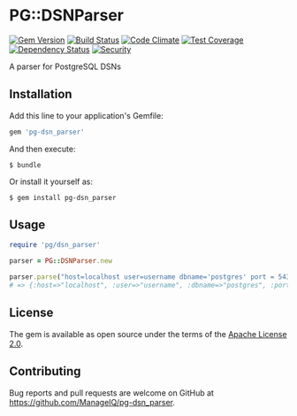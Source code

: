 # PG::DSNParser

[![Gem Version](https://badge.fury.io/rb/pg-dsn_parser.svg)](http://badge.fury.io/rb/pg-dsn_parser)
[![Build Status](https://travis-ci.org/ManageIQ/pg-dsn_parser.svg)](https://travis-ci.org/ManageIQ/pg-dsn_parser)
[![Code Climate](https://codeclimate.com/github/ManageIQ/pg-dsn_parser.svg)](https://codeclimate.com/github/ManageIQ/pg-dsn_parser)
[![Test Coverage](https://codeclimate.com/github/ManageIQ/pg-dsn_parser/badges/coverage.svg)](https://codeclimate.com/github/ManageIQ/pg-dsn_parser/coverage)
[![Dependency Status](https://gemnasium.com/ManageIQ/pg-dsn_parser.svg)](https://gemnasium.com/ManageIQ/pg-dsn_parser)
[![Security](https://hakiri.io/github/ManageIQ/pg-dsn_parser/master.svg)](https://hakiri.io/github/ManageIQ/pg-dsn_parser/master)

A parser for PostgreSQL DSNs

## Installation

Add this line to your application's Gemfile:

```ruby
gem 'pg-dsn_parser'
```

And then execute:

    $ bundle

Or install it yourself as:

    $ gem install pg-dsn_parser

## Usage

```ruby
require 'pg/dsn_parser'

parser = PG::DSNParser.new

parser.parse("host=localhost user=username dbname='postgres' port = 5432")
# => {:host=>"localhost", :user=>"username", :dbname=>"postgres", :port=>"5432"}
```

## License

The gem is available as open source under the terms of the [Apache License 2.0](http://www.apache.org/licenses/LICENSE-2.0).

## Contributing

Bug reports and pull requests are welcome on GitHub at https://github.com/ManageIQ/pg-dsn_parser.

